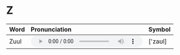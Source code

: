 
# Z

| Word  | Pronunciation | Symbol |
| :-- | :-- | :-- |
| Zuul | <audio :src="$withBase('/audio/Zuul.mp3')" controls="controls"></audio> | ['zaʊl] |

<style lang="css">
audio {
  height: 30px;
}

@media screen and (max-width: 720px){
  audio { 
    width: 20px; 
  } 
}
</style>
